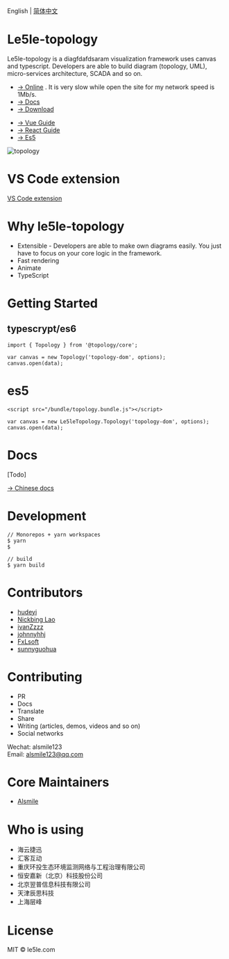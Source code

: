 English | [简体中文](./README.CN.md)

# Le5le-topology

Le5le-topology is a diagfdafdsaram visualization framework uses canvas and typescript. Developers are able to build diagram (topology, UML), micro-services architecture, SCADA and so on.

- [→ Online](http://topology.le5le.com) . It is very slow while open the site for my network speed is 1Mb/s.
- [→ Docs](https://le5le-com.github.io/topology/)
- [→ Download](https://github.com/le5le-com/topology/releases)

* [→ Vue Guide](https://juejin.im/post/5dd73e85518825731c34b2ca)
* [→ React Guide](https://juejin.im/post/5dcc074151882559c8061905)
* [→ Es5](https://github.com/johnnyhhj/topolofy-es5)

![topology](https://img2018.cnblogs.com/blog/328506/201909/328506-20190904144733715-530893726.png)

# VS Code extension

[VS Code extension](https://marketplace.visualstudio.com/items?itemName=Alsmile.le5le-topology-plugin)

# Why le5le-topology

- Extensible - Developers are able to make own diagrams easily. You just have to focus on your core logic in the framework.
- Fast rendering
- Animate
- TypeScript

# Getting Started

## typescrypt/es6

```
import { Topology } from '@topology/core';

var canvas = new Topology('topology-dom', options);
canvas.open(data);

```

# es5

```
<script src="/bundle/topology.bundle.js"></script>

var canvas = new Le5leTopology.Topology('topology-dom', options);
canvas.open(data);

```

# Docs

[Todo]

[→ Chinese docs](https://www.yuque.com/alsmile/topology/about)

# Development

```
// Monorepos + yarn workspaces
$ yarn
$

// build
$ yarn build

```

# Contributors

- [hudeyi](https://github.com/deyihu)
- [Nickbing Lao](https://github.com/giscafer)
- [ivanZzzz](https://github.com/ivan135)
- [johnnyhhj](https://github.com/johnnyhhj)
- [FxLsoft](https://github.com/FxLsoft)
- [sunnyguohua](https://github.com/sunnyguohua)

# Contributing

- PR
- Docs
- Translate
- Share
- Writing (articles, demos, videos and so on)
- Social networks

Wechat: alsmile123  
Email: alsmile123@qq.com

# Core Maintainers

- [Alsmile](https://github.com/Alsmile)

# Who is using

- 海云捷迅
- 汇客互动
- 重庆环投生态环境监测网络与工程治理有限公司
- 恒安嘉新（北京）科技股份公司
- 北京翌普信息科技有限公司
- 天津辰思科技
- 上海层峰

# License

MIT © le5le.com
